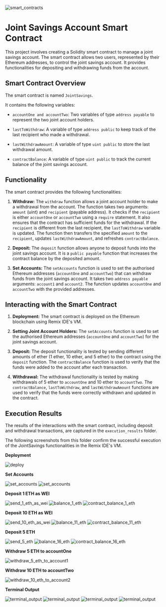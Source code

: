 ![smart_contracts](img/smart_contract_handshake.jpeg)

# Joint Savings Account Smart Contract

This project involves creating a Solidity smart contract to manage a joint savings account. The smart contract allows two users, represented by their Ethereum addresses, to control the joint savings account. It provides functionalities for depositing and withdrawing funds from the account.

## Smart Contract Overview
The smart contract is named `JointSavings`.

It contains the following variables:

- `accountOne and accountTwo`: Two variables of type `address payable` to represent the two joint account holders.

- `lastToWithdraw`: A variable of type `address public` to keep track of the last recipient who made a withdrawal.

- `lastWithdrawAmount`: A variable of type `uint public` to store the last withdrawal amount.

- `contractBalance`: A variable of type `uint public` to track the current balance of the joint savings account.

## Functionality
The smart contract provides the following functionalities:

1. **Withdraw:** The `withdraw` function allows a joint account holder to make a withdrawal from the account. The function takes two arguments: `amount` (uint) and `recipient` (payable address). It checks if the `recipient` is either `accountOne` or `accountTwo` using a `require` statement. It also ensures that the contract has sufficient funds for the withdrawal. If the `recipient` is different from the last recipient, the `lastToWithdraw` variable is updated. The function then transfers the specified `amount` to the `recipient`, updates `lastWithdrawAmount`, and refreshes `contractBalance`.

2. **Deposit:** The `deposit` function allows anyone to deposit funds into the joint savings account. It is a `public payable` function that increases the contract balance by the deposited amount.

3. **Set Accounts:** The `setAccounts` function is used to set the authorised Ethereum addresses (`accountOne` and `accountTwo`) that can withdraw funds from the joint savings account. It takes two `address payable` arguments: `account1` and `account2`. The function updates `accountOne` and `accountTwo` with the provided addresses.

## Interacting with the Smart Contract

1. **Deployment:** The smart contract is deployed on the Ethereum blockchain using Remix IDE's VM.

2. **Setting Joint Account Holders:** The `setAccounts` function is used to set the authorised Ethereum addresses (`accountOne` and `accountTwo`) for the joint savings account.

3. **Deposit:** The deposit functionality is tested by sending different amounts of ether (1 ether, 10 ether, and 5 ether) to the contract using the `deposit` function. The `contractBalance` function is used to verify that the funds were added to the account after each transaction.

4. **Withdrawal:** The withdrawal functionality is tested by making withdrawals of 5 ether to `accountOne` and 10 ether to `accountTwo`. The `contractBalance`, `lastToWithdraw`, and `lastWithdrawAmount` functions are used to verify that the funds were correctly withdrawn and updated in the contract.

## Execution Results
The results of the interactions with the smart contract, including deposit and withdrawal transactions, are captured in the `execution_results` folder.

The following screenshots from this folder confirm the successful execution of the JointSavings functionalities in the Remix IDE's VM.

**Deployment**

![deploy](execution_results/deploy.png)

**Set Accounts**

![set_accounts](execution_results/account1_address_set.png) ![set_accounts](execution_results/account2_address_set.png)

**Deposit 1 ETH as WEI**

![send_1_eth_as_wei](execution_results/send_1_eth_as_wei.png) ![balance_1_eth](execution_results/balance_1_eth.png) ![contract_balance_1_eth](execution_results/contract_balance_1_eth.png)

**Deposit 10 ETH as WEI**

![send_10_eth_as_wei](execution_results/send_10_eth_as_wei.png) ![balance_11_eth](execution_results/balance_11_eth.png) ![contract_balance_11_eth](execution_results/contract_balance_11_eth.png)

**Deposit 5 ETH**

![send_5_eth](execution_results/send_5_eth.png) ![balance_16_eth](execution_results/balance_16_eth.png) ![contract_balance_16_eth](execution_results/contract_balance_16_eth.png)

**Withdraw 5 ETH to accountOne**

![withdraw_5_eth_to_account1](execution_results/withdraw_5_eth_to_account1.png)

**Withdraw 10 ETH to accountTwo**

![withdraw_10_eth_to_account2](execution_results/withdraw_10_eth_to_account2.png)

**Terminal Output**

![terminal_output](execution_results/terminal_output_1.png)
![terminal_output](execution_results/terminal_output_2.png)
![terminal_output](execution_results/terminal_output_3.png)
![terminal_output](execution_results/terminal_output_4.png)
